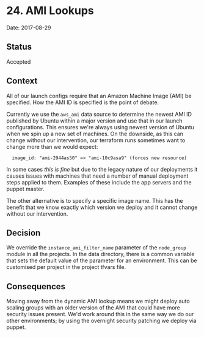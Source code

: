# 24. AMI Lookups

Date: 2017-08-29

## Status

Accepted

## Context

All of our launch configs require that an Amazon Machine Image (AMI) be
specified. How the AMI ID is specified is the point of debate.

Currently we use the `aws_ami` data source to determine the newest AMI ID
published by Ubuntu within a major version and use that in our launch
configurations. This ensures we're always using newest version of Ubuntu
when we spin up a new set of machines. On the downside, as this can change
without our intervention, our terraform runs sometimes want to change more than
we would expect:

```
  image_id: "ami-2944as50" => "ami-10c9asa9" (forces new resource)
```

In some cases _this is fine_ but due to the legacy nature of our deployments
it causes issues with machines that need a number of manual deployment steps
applied to them. Examples of these include the app servers and the puppet
master.

The other alternative is to specify a specific image name. This has the benefit that
we know exactly which version we deploy and it cannot change without our intervention.

## Decision

We override the `instance_ami_filter_name` parameter of the `node_group` module in all
the projects. In the data directory, there is a common variable that sets the default
value of the parameter for an environment. This can be customised per project in the
project tfvars file.

## Consequences

Moving away from the dynamic AMI lookup means we might deploy auto scaling groups
with an older version of the AMI that could have more security issues present. We'd
work around this in the same way we do our other environments; by using the overnight
security patching we deploy via puppet.
